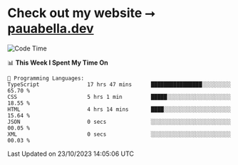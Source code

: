 # Check out my website ⭢ [pauabella.dev](https://pauabella.dev)

<!--START_SECTION:waka-->
![Code Time](http://img.shields.io/badge/Code%20Time-2%2C590%20hrs%2043%20mins-blue)

📊 **This Week I Spent My Time On** 

```text
💬 Programming Languages: 
TypeScript               17 hrs 47 mins      ████████████████░░░░░░░░░   65.70 % 
CSS                      5 hrs 1 min         █████░░░░░░░░░░░░░░░░░░░░   18.55 % 
HTML                     4 hrs 14 mins       ████░░░░░░░░░░░░░░░░░░░░░   15.64 % 
JSON                     0 secs              ░░░░░░░░░░░░░░░░░░░░░░░░░   00.05 % 
XML                      0 secs              ░░░░░░░░░░░░░░░░░░░░░░░░░   00.03 % 
```


 Last Updated on 23/10/2023 14:05:06 UTC
<!--END_SECTION:waka-->
